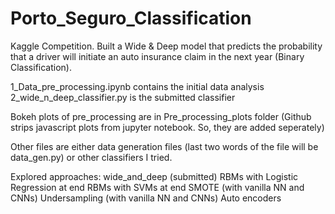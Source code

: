 # Porto_Seguro_Classification
Kaggle Competition.
Built a Wide & Deep model that predicts the probability that a driver will initiate an auto insurance claim in the next year (Binary Classification).

1_Data_pre_processing.ipynb contains the initial data analysis
2_wide_n_deep_classifier.py is the submitted classifier

Bokeh plots of pre_processing are in Pre_processing_plots folder (Github strips javascript plots from jupyter notebook. So, they are added seperately)

Other files are either data generation files (last two words of the file will be data_gen.py) or other classifiers I tried.

Explored approaches:
wide_and_deep (submitted)
RBMs with Logistic Regression at end
RBMs with SVMs at end
SMOTE (with vanilla NN and CNNs)
Undersampling (with vanilla NN and CNNs)
Auto encoders
